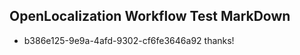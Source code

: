 ## OpenLocalization Workflow Test MarkDown
* b386e125-9e9a-4afd-9302-cf6fe3646a92 
thanks!<!--HONumber=Mar16_HO2-->
